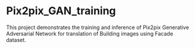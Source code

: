# Pix2pix_GAN_training
This project demonstrates the training and inference of Pix2pix Generative Adversarial Network for translation of Building images using Facade dataset.
